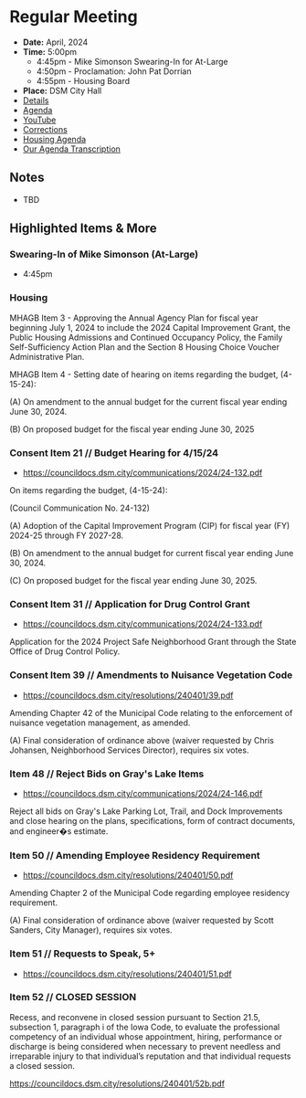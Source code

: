 # Regular Meeting

- **Date:** April, 2024
- **Time:** 5:00pm
    - 4:45pm - Mike Simonson Swearing-In for At-Large
    - 4:50pm - Proclamation: John Pat Dorrian
    - 4:55pm - Housing Board
- **Place:** DSM City Hall
- [Details](https://www.dsm.city/citycouncil_detail_T60_R2825.php)
- [Agenda](https://councildocs.dsm.city/agendas/ag20240401.pdf)
- [YouTube](https://youtube.com/live/o2gilABhrGo)
- [Corrections](https://councildocs.dsm.city/corrections/20240401%20CAP.pdf)
- [Housing Agenda](https://councildocs.dsm.city/agendas/mg20240401.pdf)
- [Our Agenda Transcription](#/view/agenda~2024~transcription~04-01_RM)

## Notes

- TBD

## Highlighted Items & More

### Swearing-In of Mike Simonson (At-Large)

- 4:45pm

### Housing

MHAGB Item 3 - Approving the Annual Agency Plan for fiscal year beginning July 1, 2024
to include the 2024 Capital Improvement Grant, the Public Housing
Admissions and Continued Occupancy Policy, the Family Self-Sufficiency
Action Plan and the Section 8 Housing Choice Voucher Administrative
Plan.

MHAGB Item 4 - Setting date of hearing on items regarding the budget, (4-15-24):

(A) On amendment to the annual budget for the current fiscal year ending June 30, 2024.

(B) On proposed budget for the fiscal year ending June 30, 2025

### Consent Item 21 // Budget Hearing for 4/15/24

- https://councildocs.dsm.city/communications/2024/24-132.pdf

On items regarding the budget, (4-15-24):

(Council Communication No. 24-132)

(A) Adoption of the Capital Improvement Program (CIP) for fiscal year (FY) 2024-25 through FY 2027-28.

(B) On amendment to the annual budget for current fiscal year ending June 30, 2024.

(C) On proposed budget for the fiscal year ending June 30, 2025. 

### Consent Item 31 // Application for Drug Control Grant

- https://councildocs.dsm.city/communications/2024/24-133.pdf

Application for the 2024 Project Safe Neighborhood Grant through the State Office of Drug Control Policy. 

### Consent Item 39 // Amendments to Nuisance Vegetation Code

- https://councildocs.dsm.city/resolutions/240401/39.pdf

Amending Chapter 42 of the Municipal Code relating to the enforcement of nuisance vegetation management, as amended.

(A) Final consideration of ordinance above (waiver requested by Chris Johansen, Neighborhood Services Director), requires six votes. 

### Item 48 // Reject Bids on Gray's Lake Items

- https://councildocs.dsm.city/communications/2024/24-146.pdf

Reject all bids on Gray's Lake Parking Lot, Trail, and Dock Improvements and close hearing on the plans, specifications, form of contract documents, and engineer�s estimate. 

### Item 50 // Amending Employee Residency Requirement

- https://councildocs.dsm.city/resolutions/240401/50.pdf

Amending Chapter 2 of the Municipal Code regarding employee residency requirement.

(A) Final consideration of ordinance above (waiver requested by Scott Sanders, City Manager), requires six votes. 

### Item 51 // Requests to Speak, 5+

- https://councildocs.dsm.city/resolutions/240401/51.pdf

### Item 52 // CLOSED SESSION
 
Recess, and reconvene in closed session pursuant to Section 21.5, subsection 1, 
paragraph i of the Iowa Code, to evaluate the professional competency of an 
individual whose appointment, hiring, performance or discharge is being considered 
when necessary to prevent needless and irreparable injury to that individual’s 
reputation and that individual requests a closed session. 

https://councildocs.dsm.city/resolutions/240401/52b.pdf
